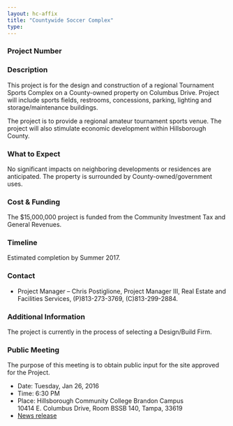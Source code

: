 ```yaml
---
layout: hc-affix
title: "Countywide Soccer Complex"
type:
---
```


### Project Number



### Description

This project is for the design and construction of a regional Tournament Sports Complex on a County-owned property on Columbus Drive. Project will include sports fields, restrooms, concessions, parking, lighting and storage/maintenance buildings.

The project is to provide a regional amateur tournament sports venue. The project will also stimulate economic development within Hillsborough County.

### What to Expect

No significant impacts on neighboring developments or residences are anticipated. The property is surrounded by County-owned/government uses.

### Cost & Funding

The $15,000,000 project is funded from the Community Investment Tax and General Revenues.

### Timeline

Estimated completion by Summer 2017.

### Contact

* Project Manager – Chris Postiglione, Project Manager III, Real Estate and Facilities Services, (P)813-273-3769, (C)813-299-2884.

### Additional Information

The project is currently in the process of selecting a Design/Build Firm.

### Public Meeting

The purpose of this meeting is to obtain public input for the site approved for the Project.   

* Date: Tuesday, Jan 26, 2016
* Time: 6:30 PM
* Place: Hillsborough Community College Brandon Campus  
10414 E. Columbus Drive, Room BSSB 140, Tampa, 33619
* [News release](http://hillsboroughcounty.org/CivicAlerts.aspx?AID=2152)
